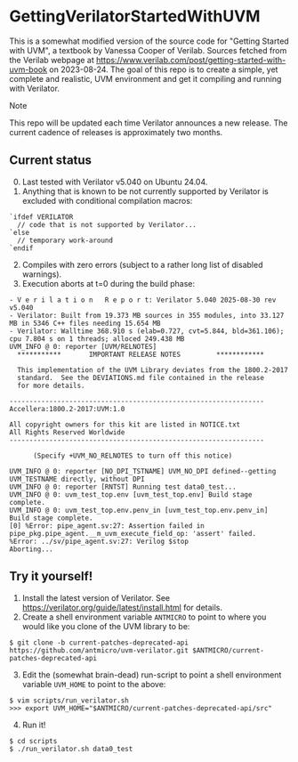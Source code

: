 # GettingVerilatorStartedWithUVM
This is a somewhat modified version of the source code for "Getting Started with UVM", a textbook by Vanessa Cooper of Verilab.
Sources fetched from the Verilab webpage at https://www.verilab.com/post/getting-started-with-uvm-book on 2023-08-24.
The goal of this repo is to create a simple, yet complete and realistic, UVM environment and get it compiling and running with Verilator.

> [!NOTE]
> This repo will be updated each time Verilator announces a new release.
> The current cadence of releases is approximately two months.

## Current status
0. Last tested with Verilator v5.040 on Ubuntu 24.04.
1. Anything that is known to be not currently supported by Verilator is excluded with conditional compilation macros:
```
`ifdef VERILATOR
  // code that is not supported by Verilator...
`else
  // temporary work-around
`endif
```
2. Compiles with zero errors (subject to a rather long list of disabled warnings).
3. Execution aborts at t=0 during the build phase:
```
- V e r i l a t i o n   R e p o r t: Verilator 5.040 2025-08-30 rev v5.040
- Verilator: Built from 19.373 MB sources in 355 modules, into 33.127 MB in 5346 C++ files needing 15.654 MB
- Verilator: Walltime 368.910 s (elab=0.727, cvt=5.844, bld=361.106); cpu 7.804 s on 1 threads; alloced 249.438 MB
UVM_INFO @ 0: reporter [UVM/RELNOTES] 
  ***********       IMPORTANT RELEASE NOTES         ************

  This implementation of the UVM Library deviates from the 1800.2-2017
  standard.  See the DEVIATIONS.md file contained in the release
  for more details.

----------------------------------------------------------------
Accellera:1800.2-2017:UVM:1.0

All copyright owners for this kit are listed in NOTICE.txt
All Rights Reserved Worldwide
----------------------------------------------------------------

      (Specify +UVM_NO_RELNOTES to turn off this notice)

UVM_INFO @ 0: reporter [NO_DPI_TSTNAME] UVM_NO_DPI defined--getting UVM_TESTNAME directly, without DPI
UVM_INFO @ 0: reporter [RNTST] Running test data0_test...
UVM_INFO @ 0: uvm_test_top.env [uvm_test_top.env] Build stage complete.
UVM_INFO @ 0: uvm_test_top.env.penv_in [uvm_test_top.env.penv_in] Build stage complete.
[0] %Error: pipe_agent.sv:27: Assertion failed in pipe_pkg.pipe_agent.__m_uvm_execute_field_op: 'assert' failed.
%Error: ../sv/pipe_agent.sv:27: Verilog $stop
Aborting...
```

## Try it yourself!
1. Install the latest version of Verilator.  See https://verilator.org/guide/latest/install.html for details.
2. Create a shell environment variable `ANTMICRO` to point to where you would like you clone of the UVM library to be:
```
$ git clone -b current-patches-deprecated-api https://github.com/antmicro/uvm-verilator.git $ANTMICRO/current-patches-deprecated-api
```

3. Edit the (somewhat brain-dead) run-script to point a shell environment variable `UVM_HOME` to point to the above:
```
$ vim scripts/run_verilator.sh
>>> export UVM_HOME="$ANTMICRO/current-patches-deprecated-api/src"
```

4. Run it!
```
$ cd scripts
$ ./run_verilator.sh data0_test
```
